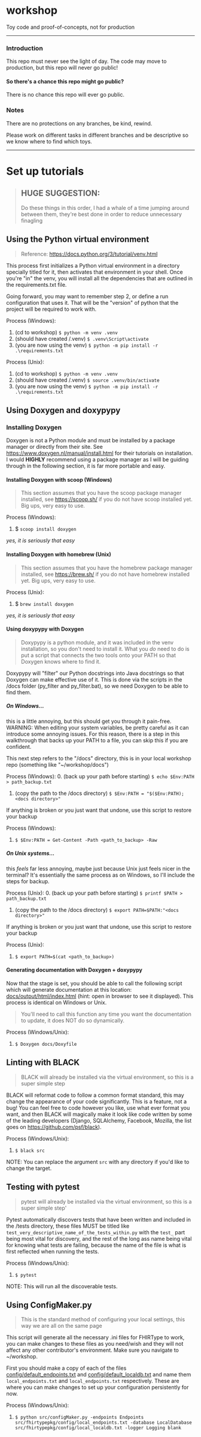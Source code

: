 # workshop

Toy code and proof-of-concepts, not for production

---------------------------

### Introduction

This repo must never see the light of day. The code may move to production, but this repo will never go public!

#### So there's a chance this repo might go public?

There is no chance this repo will ever go public.

### Notes 

There are no protections on any branches, be kind, rewind.

Please work on different tasks in different branches and be descriptive so we know where to find which toys.

-----------------------------

# Set up tutorials

> ## HUGE SUGGESTION:
> Do these things in this order, I had a whale of a time jumping around between them, they're best done in order
> to reduce unnecessary finagling 

## Using the Python virtual environment

> Reference: https://docs.python.org/3/tutorial/venv.html

This process first initializes a Python virtual environment in a directory specially titled for it, then activates
that environment in your shell. Once you're "in" the venv, you will install all the dependencies that are outlined 
in the requirements.txt file.

Going forward, you may want to remember step 2, or define a run configuration that uses it. That will be the "version"
of python that the project will be required to work with.

Process (Windows):
1. (cd to workshop)                 `$ python -m venv .venv`
2. (should have created /.venv)     `$ .venv\Script\activate`
3. (you are now using the venv)     `$ python -m pip install -r .\requirements.txt`

Process (Unix):
1. (cd to workshop)                 `$ python -m venv .venv`
2. (should have created /.venv)     `$ source .venv/bin/activate`
3. (you are now using the venv)     `$ python -m pip install -r .\requirements.txt`

## Using Doxygen and doxypypy

### Installing Doxygen

Doxygen is not a Python module and must be installed by a package manager or directly from their site.
See https://www.doxygen.nl/manual/install.html for their tutorials on installation. I would **HIGHLY** recommend
using a package manager as I will be guiding through in the following section, it is far more portable and easy.

#### Installing Doxygen with scoop (Windows)

> This section assumes that you have the scoop package manager installed, see https://scoop.sh/ if you do not 
have scoop installed yet. Big ups, very easy to use.

Process (Windows):
1. $ `scoop install doxygen`

_yes, it is seriously that easy_

#### Installing Doxygen with homebrew (Unix)

> This section assumes that you have the homebrew package manager installed, see https://brew.sh/ if you do not 
have homebrew installed yet. Big ups, very easy to use.

Process (Unix):
1. $ `brew install doxygen`

_yes, it is seriously that easy_

#### Using doxypypy with Doxygen

> Doxypypy is a python module, and it was included in the venv installation, so you don't need to install it. What you
_do_ need to do is put a script that connects the two tools onto your PATH so that Doxygen knows where to find it.

Doxypypy will "filter" our Python docstrings into Java docstrings so that Doxygen can make effective use of it. This
is done via the scripts in the /docs folder (py_filter and py_filter.bat), so we need Doxygen to be able to find them.

##### On Windows... 

this is a little annoying, but this should get you through it pain-free. WARNING: When editing your 
system variables, be pretty careful as it can introduce some annoying issues. For this reason, there is a step in
this walkthrough that backs up your PATH to a file, you can skip this if you are confident.

This next step refers to the "/docs" directory, this is in your local workshop repo (something like "~/workshop/docs")

Process (Windows):
0. (back up your path before starting)      `$ echo $Env:PATH > path_backup.txt`
1. (copy the path to the /docs directory)   `$ $Env:PATH = "$($Env:PATH);<docs directory>"`

If anything is broken or you just want that undone, use this script to restore your backup

Process (Windows):
1. `$ $Env:PATH = Get-Content -Path <path_to_backup> -Raw`

##### On Unix systems...

this _feels_ far less annoying, maybe just because Unix just feels nicer in the terminal? It's essentially the same
process as on Windows, so I'll include the steps for backup.

Process (Unix):
0. (back up your path before starting)      `$ printf $PATH > path_backup.txt`
1. (copy the path to the /docs directory)   `$ export PATH=$PATH:"<docs directory>"`

If anything is broken or you just want that undone, use this script to restore your backup

Process (Unix):
1. `$ export PATH=$(cat <path_to_backup>)`

#### Generating documentation with Doxygen + doxypypy

Now that the stage is set, you should be able to call the following script which will generate documentation at this
location: [docs/output/html/index.html](docs/output/html/index.html) (hint: open in browser to see it displayed). This process is identical
on Windows or Unix.

> You'll need to call this function any time you want the documentation to update, it does NOT do so dynamically.

Process (Windows/Unix):
1. `$ Doxygen docs/Doxyfile`

## Linting with BLACK

> BLACK will already be installed via the virtual environment, so this is a super simple step

BLACK will reformat code to follow a common format standard, this may change the appearance of your code significantly.
This is a feature, not a bug! You can feel free to code however you like, use what ever format you want, and then
BLACK will magically make it look like code written by some of the leading developers (Django, SQLAlchemy, Facebook, 
Mozilla, the list goes on https://github.com/psf/black).

Process (Windows/Unix):
1. `$ black src`

NOTE: You can replace the argument `src` with any directory if you'd like to change the target.

## Testing with pytest

> pytest will already be installed via the virtual environment, so this is a super simple step'

Pytest automatically discovers tests that have been written and included in the /tests directory, these files MUST
be titled like `test_very_descriptive_name_of_the_tests_within.py` with the `test_` part being most vital for 
discovery, and the rest of the long ass name being vital for knowing what tests are failing, because the name of the
file is what is first reflected when running the tests.

Process (Windows/Unix):
1. `$ pytest`

NOTE: This will run all the discoverable tests.

## Using ConfigMaker.py

> This is the standard method of configuring your local settings, this way we are all on the same page

This script will generate all the necessary .ini files for FHIRType to work, you can make changes to these files
as you need/wish and they will not affect any other contributor's environment. Make sure you navigate to ~/workshop.

First you should make a copy of each of the files 
[config/default_endpoints.txt](src/fhirtypepkg/config/default_endpoints.txt) and
[config/default_localdb.txt](src/fhirtypepkg/config/default_localdb.txt) and name them `local_endpoints.txt` and 
`local_endpoints.txt` respectively. These are where you can make changes to set up your configuration persistently 
for now.   

Process (Windows/Unix):
1. `$ python src/configMaker.py -endpoints Endpoints src/fhirtypepkg/config/local_endpoints.txt -database LocalDatabase src/fhirtypepkg/config/local_localdb.txt -logger Logging blank`
